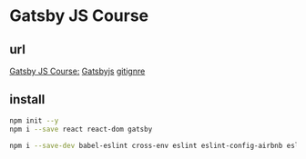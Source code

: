 # Gatsby JS Course

## url

[Gatsby JS Course:](https://www.youtube.com/watch?v=2PYvMe9XQhc&list=PLES9xDLeGEFUE2kfe17OBS5D18cwSUCqR&index=2)
[Gatsbyjs](https://www.gatsbyjs.com/docs/)
[gitignre](https://github.com/gatsbyjs/gatsby/blob/master/.gitignore)

## install

```bash
npm init --y
npm i --save react react-dom gatsby

npm i --save-dev babel-eslint cross-env eslint eslint-config-airbnb eslint-config-prettier eslint-config-wesbos eslint-plugin-html eslint-plugin-jsx-a11y eslint-plugin-prettier eslint-plugin-react eslint-plugin-react-hooks esm prettier
```
